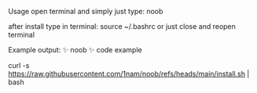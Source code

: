 Usage open terminal and simply just type:  noob

after install type in terminal:  source ~/.bashrc
or
just close and reopen terminal

Example output:
✨ noob ✨
code example

curl -s https://raw.githubusercontent.com/1nam/noob/refs/heads/main/install.sh | bash
